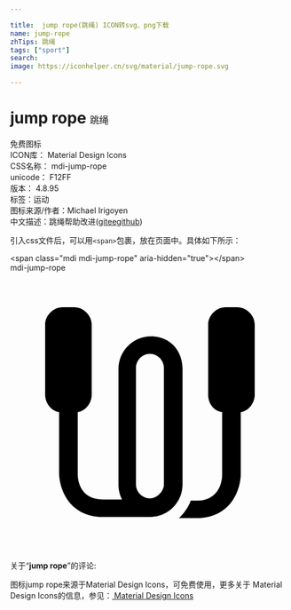 ```yaml
---

title:  jump rope(跳绳) ICON转svg、png下载
name: jump-rope
zhTips: 跳绳
tags: ["sport"]
search: 
image: https://iconhelper.cn/svg/material/jump-rope.svg

---
```


# jump rope  <small style="font-size: 60%;font-weight: 100">跳绳</small>


<div class="detail-page">
<p>
<span><span class="badge-success badge">免费图标</span> </span>
<br/>
<span>
ICON库：
<span class="badge-secondary badge">Material Design Icons</span> 
</span>
<br/>
<span>
CSS名称：
<span class="badge-secondary badge">mdi-jump-rope</span> 
</span>
<br/>
<span>
unicode：
<span class="badge-secondary badge">F12FF</span> 
<copy-btn content='F12FF' btn-title=""></copy-btn>
<copy-btn :content='String.fromCodePoint(parseInt("F12FF", 16))' btn-title="复制U"></copy-btn>
</span>
<br/>
<span>
版本：
<span class="badge-secondary badge">4.8.95</span> 
</span><br/><span>标签：<span class="badge-light badge"><router-link to="/tags/sport.html">运动</router-link></span></span>
<br/>
<span>图标来源/作者：<span class="badge-light badge">Michael Irigoyen</span></span> 
<br/>
<span class="zh-detail">中文描述：<span class="badge-primary badge">跳绳</span><span class="help-link"><span>帮助改进</span>(<a href="https://gitee.com/liuwave/icon-helper/edit/master/json/material/jump-rope.json" target="_blank" rel="noopener noreferrer">gitee</a><a href="https://github.com/liuwave/icon-helper/edit/master/json/material/jump-rope.json" target="_blank" rel="noopener noreferrer">github</a></span>)</span><br/>
</p>
</div>
<div class="alert alert-dark">
  <i class="mdi mdi-jump-rope mdi-48px"></i>
  <i class="mdi mdi-jump-rope mdi-36px"></i>
  <i class="mdi mdi-jump-rope mdi-24px"></i>
  <i class="mdi mdi-jump-rope mdi-18px"></i>
</div>
<div>
  <p>引入css文件后，可以用<code>&lt;span&gt;</code>包裹，放在页面中。具体如下所示：    
  </p>
  <div class="alert alert-primary" style="font-size: 14px">
    &lt;span class="mdi mdi-jump-rope" aria-hidden="true"&gt;&lt;/span&gt;
    <copy-btn content='<span class="mdi mdi-jump-rope" aria-hidden="true"></span>'></copy-btn>
  </div>
  <div class="alert alert-secondary">
    <i class="mdi mdi-jump-rope"
    style="font-size: 24px"
    aria-hidden="true"></i> mdi-jump-rope
    <copy-btn content="mdi-jump-rope" btn-title="复制图标名称"></copy-btn>
  </div>
</div>
<div id="svg" class="svg-wrap">
<svg xmlns="http://www.w3.org/2000/svg" viewBox="0 0 24 24"><path d="M21 4.5V10.5C21 11.2 20.5 11.9 19.8 12V17.3C19.8 18.6 19 21.1 16 21.1H14.5C14.9 20.7 15.3 20.2 15.5 19.6H16C18.1 19.6 18.2 17.7 18.2 17.4V12C17.5 11.9 17 11.3 17 10.5V4.5C17 3.7 17.7 3 18.5 3H19.5C20.3 3 21 3.7 21 4.5M14.8 18.2C14.8 19.7 13.6 21 12 21H8C5 21 4.2 18.5 4.2 17.2V12C3.5 11.9 3 11.2 3 10.5V4.5C3 3.7 3.7 3 4.5 3H5.5C6.3 3 7 3.7 7 4.5V10.5C7 11.2 6.5 11.9 5.8 12V17.3C5.8 17.7 5.9 19.5 8 19.5H9.6C9.4 19.1 9.3 18.7 9.3 18.3V8.3C9.3 6.8 10.5 5.5 12.1 5.5S14.8 6.7 14.8 8.3M13.2 8.2C13.2 7.6 12.7 7 12 7S10.8 7.6 10.8 8.2V18.2C10.8 18.9 11.4 19.4 12 19.4S13.2 18.8 13.2 18.2V8.2Z" /></svg>
</div>
<detail full-name='mdi-jump-rope'></detail>
<div class="icon-detail__container">
<p>关于“<b>jump rope</b>”的评论:</p>
</div>
<Vssue title="关于“jump rope”的评论" />    
<div><p>图标jump rope来源于Material Design Icons，可免费使用，更多关于 Material Design Icons的信息，参见：<a target="_blank" href="https://iconhelper.cn/material.html"> Material Design Icons</a>
</p></div>

